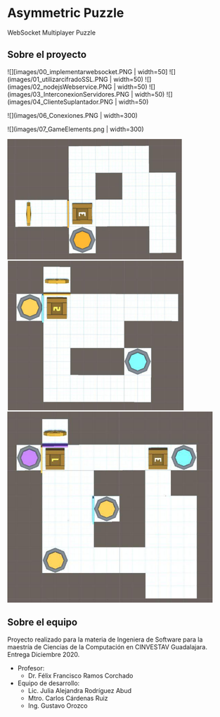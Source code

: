 # Asymmetric Puzzle 
WebSocket Multiplayer Puzzle
  
## Sobre el proyecto
![][images/00_implementarwebsocket.PNG | width=50]
![](images/01_utilizarcifradoSSL.PNG | width=50)
![](images/02_nodejsWebservice.PNG | width=50)
![](images/03_InterconexionServidores.PNG | width=50)
![](images/04_ClienteSuplantador.PNG | width=50)

![](images/06_Conexiones.PNG | width=300)

![](images/07_GameElements.png | width=300)

![](images/nivel1.PNG)
![](images/nivel2.PNG)
![](images/nivel3.PNG)

## Sobre el equipo
Proyecto realizado para la materia de Ingeniera de Software para la maestría de Ciencias de la Computación en CINVESTAV Guadalajara. Entrega Diciembre 2020.
* Profesor: 
  * Dr. Félix Francisco Ramos Corchado
* Equipo de desarrollo:
  * Lic. Julia Alejandra Rodríguez Abud
  * Mtro. Carlos Cárdenas Ruiz
  * Ing. Gustavo Orozco
